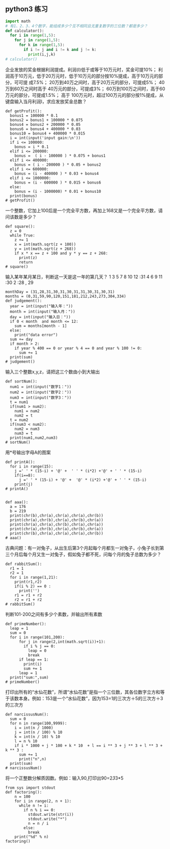 ## python3 练习

```python
import math
# 有1、2、3、4个数字，能组成多少个互不相同且无重复数字的三位数？都是多少？ 
def calculator():
  for i in range(1,5):
    for j in range(1,5):
      for k in range(1,5):
        if i != j and i != k and j != k:
          print(i,j,k)
# calculator()
```

企业发放的奖金根据利润提成。利润(I)低于或等于10万元时，奖金可提10%；
利润高于10万元，低于20万元时，低于10万元的部分按10%提成，高于10万元的部分，可可提 成7.5%；
20万到40万之间时，高于20万元的部分，可提成5%；
40万到60万之间时高于 40万元的部分，可提成3%；
60万到100万之间时，高于60万元的部分，可提成1.5%；
高于 100万元时，超过100万元的部分按1%提成，从键盘输入当月利润I，求应发放奖金总数？ 
```
def getProfit():
  bonus1 = 100000 * 0.1
  bonus2 = bonus1 + 100000 * 0.075
  bonus4 = bonus2 + 200000 * 0.05
  bonus6 = bonus4 + 400000 * 0.03
  bonus10 = bonus4 + 400000 * 0.015
  i = int(input('input gain:\n'))
  if i <= 100000:
    bonus = i * 0.1
  elif i <= 200000:
    bonus =  ( i - 100000 ) * 0.075 + bonus1
  elif i <= 400000:
    bonus = ( i - 200000 ) * 0.05 + bonus2
  elif i <= 600000:
    bonus = (i - 400000 ) * 0.03 + bonus4
  elif i <= 1000000:
    bonus = (i - 600000 ) * 0.015 + bonus6
  else:
    bonus = (i - 1000000) * 0.01 + bonus10
  print(bonus)
# getProfit()
```

一个整数，它加上100后是一个完全平方数，再加上168又是一个完全平方数，请问该数是多少？
```
def square():
  z = 0
  while True:
    z += 1
    x = int(math.sqrt(z + 100))
    y = int(math.sqrt(z + 268))
    if x * x == z + 100 and y * y == z + 268:
      print(z)
      return
# square()
```
  

输入某年某月某日，判断这一天是这一年的第几天？
1 3 5 7 8 10 12 :31
4 6 9 11 :30 
2 :28 , 29
```
monthDay = (31,28,31,30,31,30,31,31,30,31,30,31)
months = (0,31,59,90,120,151,181,212,243,273,304,334)
def judgement():
  year = int(input("输入年："))
  month = int(input("输入月："))
  day = int(input("输入日："))
  if 0 < month  and month <= 12:
    sum = months[month - 1]
  else:
    print("data error")
  sum += day
  if month > 2:
    if year % 400 == 0 or year % 4 == 0 and year % 100 != 0:
      sum += 1
  print(sum)
# judgement()
```
输入三个整数x,y,z，请把这三个数由小到大输出
```
def sortNum():
  num1 = int(input("数字1："))
  num2 = int(input("数字2："))
  num3 = int(input("数字3："))
  t = num1
  if(num1 > num2):
    num1 = num2
    num2 = t
  t = num2
  if(num3 < num2):
    num2 = num3 
    num3 = t 
  print(num1,num2,num3)
# sortNum()
```


用*号输出字母A的图案
```
def printA():
  for i in range(15):
    j =' ' * (15-i) + '@' +  ' ' * (i*2) +'@' + ' ' * (15-i)
    if(i==8):
      j =' ' * (15-i) + '@' +  '@' * (i*2) +'@' + ' ' * (15-i)
    print(j)
# printA()


def aaa():
  a = 176
  b = 219
  print(chr(b),chr(a),chr(a),chr(a),chr(b))
  print(chr(a),chr(b),chr(a),chr(b),chr(a))
  print(chr(a),chr(a),chr(b),chr(a),chr(a))
  print(chr(a),chr(b),chr(a),chr(b),chr(a))
  print(chr(b),chr(a),chr(a),chr(a),chr(b))
# aaa()
```

古典问题：有一对兔子，从出生后第3个月起每个月都生一对兔子，小兔子长到第三个月后每个月又生一对兔子，假如兔子都不死，问每个月的兔子总数为多少？

```
def rabbitSum():
  r1 = 1
  r2 = 1
  for i in range(1,21):
    print(r1,r2)
    if(i % 2) == 0 : 
      print('')
    r1 = r1 + r2
    r2 = r1 + r2
# rabbitSum()
```
判断101-200之间有多少个素数，并输出所有素数
```
def primeNumber():
  leap = 1
  sum = 0
  for i in range(101,200):
      for j in range(2,int(math.sqrt(i))+1):
        if i % j == 0:
          leap = 0
          break
      if leap == 1:
        print(i)
        sum += 1
      leap = 1
  print("sum:",sum)
# primeNumber()
```
打印出所有的“水仙花数”，所谓“水仙花数”是指一个三位数，其各位数字立方和等于该数本身。例如：153是一个“水仙花数”，因为153=1的三次方＋5的三次方＋3的三次方

```
def narcissusNum():
  sum = 0
  for n in range(100,9999):
    i = int(n / 1000)
    j = int(n / 100) % 10
    k = int(n / 10) % 10
    l = n % 10
    if i * 1000 + j * 100 + k * 10  + l == i ** 3 + j ** 3 + l ** 3 + k ** 3 : 
      sum += 1 
      print("n",n)
  print(sum)
# narcissusNum()
```

将一个正整数分解质因数。例如：输入90,打印出90=2*3*3*5
```
from sys import stdout
def factoring():
    n = 100
    for i in range(2, n + 1):
      while n != i:
        if n % i == 0:
          stdout.write(str(i))
          stdout.write("*")
          n = n / i
        else:
          break
    print("%d" % n)
factoring()
```